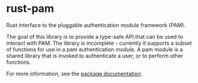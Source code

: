 rust-pam
========

Rust interface to the pluggable authentication module framework (PAM).

The goal of this library is to provide a type-safe API that can be used to
interact with PAM.  The library is incomplete - currently it supports a subset
of functions for use in a pam authentication module.  A pam module is a shared
library that is invoked to authenticate a user, or to perform other functions.

For more information, see the [package documentation][doc].

[doc]: https://tozny.github.io/rust-pam/pam/
